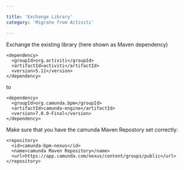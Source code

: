 ```yaml
---

title: 'Exchange Library'
category: 'Migrate from Activiti'

---
```


Exchange the existing library (here shown as Maven dependency)

    <dependency>
      <groupId>org.activiti</groupId>
      <artifactId>activiti</artifactId>
      <version>5.11</version>
    </dependency>

to

    <dependency>
      <groupId>org.camunda.bpm</groupId>
      <artifactId>camunda-engine</artifactId>
      <version>7.0.0-Final</version>
    </dependency>

Make sure that you have the camunda Maven Repostory set correctly:

    <repository>
      <id>camunda-bpm-nexus</id>
      <name>camunda Maven Repository</name>
      <url>https://app.camunda.com/nexus/content/groups/public</url>
    </repository>